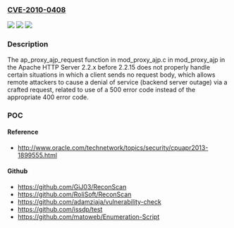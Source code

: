 ### [CVE-2010-0408](https://cve.mitre.org/cgi-bin/cvename.cgi?name=CVE-2010-0408)
![](https://img.shields.io/static/v1?label=Product&message=n%2Fa&color=blue)
![](https://img.shields.io/static/v1?label=Version&message=n%2Fa&color=blue)
![](https://img.shields.io/static/v1?label=Vulnerability&message=n%2Fa&color=brighgreen)

### Description

The ap_proxy_ajp_request function in mod_proxy_ajp.c in mod_proxy_ajp in the Apache HTTP Server 2.2.x before 2.2.15 does not properly handle certain situations in which a client sends no request body, which allows remote attackers to cause a denial of service (backend server outage) via a crafted request, related to use of a 500 error code instead of the appropriate 400 error code.

### POC

#### Reference
- http://www.oracle.com/technetwork/topics/security/cpuapr2013-1899555.html

#### Github
- https://github.com/GiJ03/ReconScan
- https://github.com/RoliSoft/ReconScan
- https://github.com/adamziaja/vulnerability-check
- https://github.com/issdp/test
- https://github.com/matoweb/Enumeration-Script


